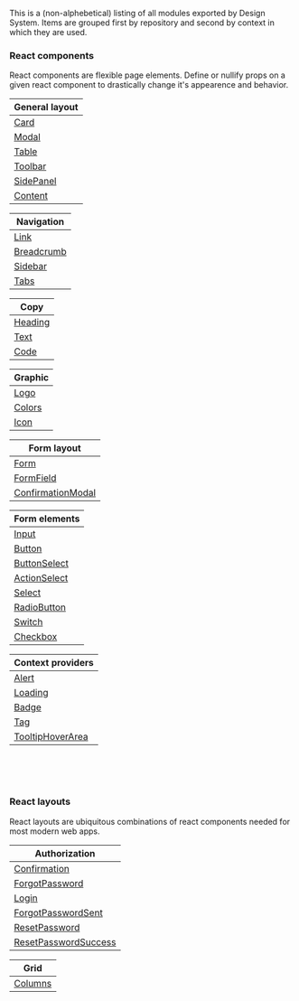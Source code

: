 This is a (non-alphebetical) listing of all modules exported by Design System. Items are grouped first by repository and second by context in which they are used.

### React components

React components are flexible page elements. Define or nullify props on a given react component to drastically change it's appearence and behavior.

|General layout                                                                |
|------------------------------------------------------------------------------|
|[Card](/#/React%20Components/Card)                                            |
|[Modal](/#/React%20Components/Modal)                                          |
|[Table](/#/React%20Components/Table)                                          |
|[Toolbar](/#/React%20Components/Toolbar)                                      |
|[SidePanel](/#/React%20Components/SidePanel)                                  |
|[Content](/#/React%20Components/Content)                                      |

|Navigation                                                                    |
|------------------------------------------------------------------------------|
|[Link](/#/React%20Components/Link)                                            |
|[Breadcrumb](/#/React%20Components/Breadcrumb)                                |
|[Sidebar](/#/React%20Components/Sidebar)                                      |
|[Tabs](/#/React%20Components/Tabs)                                            |

|Copy                                                                          |
|------------------------------------------------------------------------------|
|[Heading](/#/React%20Components/Heading)                                      |
|[Text](/#/React%20Components/Text)                                            |
|[Code](/#/React%20Components/Code)                                            |

|Graphic                                                                       |
|------------------------------------------------------------------------------|
|[Logo](/#/React%20Components/Logo)                                            |
|[Colors](/#/React%20Components/Colors)                                        |
|[Icon](/#/React%20Components/Icon)                                            |

|Form layout                                                                   |
|------------------------------------------------------------------------------|
|[Form](/#/React%20Components/Form)                                            |
|[FormField](/#/React%20Components/FormField)                                  |
|[ConfirmationModal](/#/React%20Components/ConfirmationModal)                  |

|Form elements                                                                 |
|------------------------------------------------------------------------------|
|[Input](/#/React%20Components/Input)                                          |
|[Button](/#/React%20Components/Button)                                        |
|[ButtonSelect](/#/React%20Components/ButtonSelect)                            |
|[ActionSelect](/#/React%20Components/ActionSelect)                            |
|[Select](/#/React%20Components/Select)                                        |
|[RadioButton](/#/React%20Components/RadioButton)                              |
|[Switch](/#/React%20Components/Switch)                                        |
|[Checkbox](/#/React%20Components/Checkbox)                                    |

|Context providers                                                             |
|------------------------------------------------------------------------------|
|[Alert](/#/React%20Components/Alert)                                          |
|[Loading](/#/React%20Components/Loading)                                      |
|[Badge](/#/React%20Components/Badge)                                          |
|[Tag](/#/React%20Components/Tag)                                              |
|[TooltipHoverArea](/#/React%20Components/TooltipHoverArea)                    |

<br/><br/><br/>

### React layouts

React layouts are ubiquitous combinations of react components needed for most modern web apps.

|Authorization                                                                 |
|------------------------------------------------------------------------------|
|[Confirmation](/#/React%20Components/Confirmation)                            |
|[ForgotPassword](/#/React%20Components/ForgotPassword)                        |
|[Login](/#/React%20Components/Login)                                          |
|[ForgotPasswordSent](/#/React%20Components/ForgotPasswordSent)                |
|[ResetPassword](/#/React%20Components/ResetPassword)                          |
|[ResetPasswordSuccess](/#/React%20Components/ResetPasswordSuccess)            |

|Grid                                                                          |
|------------------------------------------------------------------------------|
|[Columns](/#/React%20Layouts/Columns)                                         |

<br/><br/><br/>
